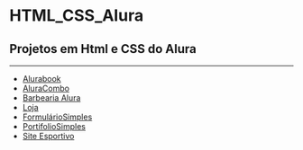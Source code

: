 # HTML_CSS_Alura
 <h2>Projetos em Html e CSS do Alura</h1>

 <hr>
<ul>
<li><a href="https://leoxavier95.github.io/HTML_CSS_Alura\Projetos\Alurabook/">Alurabook</a>
    <li><a href="https://leoxavier95.github.io/HTML_CSS_Alura\Projetos\AluraCombo/">AluraCombo</a>
    <li><a href="https://leoxavier95.github.io/HTML_CSS_Alura/Projetos/BarbeariaAlura/">Barbearia Alura</a>
    <li><a href="https://leoxavier95.github.io/HTML_CSS_Alura\Projetos\E-comerce/">Loja</a>
    <li><a href="https://leoxavier95.github.io/HTML_CSS_Alura\Projetos\formulario1/">FormulárioSimples</a>
    <li><a href="https://leoxavier95.github.io/HTML_CSS_Alura\Projetos\Portifolio1/">PortifolioSimples</a>
    <li><a href="https://leoxavier95.github.io/Alura\HTML_CSS_Alura\Projetos/Site_radical">Site Esportivo</a>
</ul>
